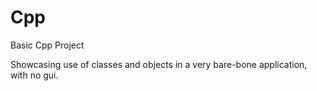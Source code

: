# Cpp
Basic Cpp Project

Showcasing use of classes and objects in a very bare-bone application, with no gui.

